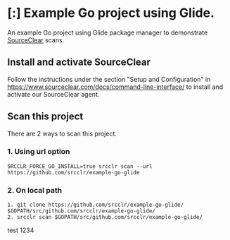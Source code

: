 # [:] Example Go project using Glide.

An example Go project using Glide package manager to demonstrate [SourceClear](https://www.sourceclear.com) scans.

## Install and activate SourceClear
Follow the instructions under the section "Setup and Configuration" in https://www.sourceclear.com/docs/command-line-interface/ to install and activate our SourceClear agent.

## Scan this project
There are 2 ways to scan this project.

### 1. Using url option
`SRCCLR_FORCE_GO_INSTALL=true srcclr scan --url https://github.com/srcclr/example-go-glide`

### 2. On local path
```
1. git clone https://github.com/srcclr/example-go-glide/ $GOPATH/src/github.com/srcclr/example-go-glide/
2. srcclr scan $GOPATH/src/github.com/srcclr/example-go-glide/
```
test 1234

